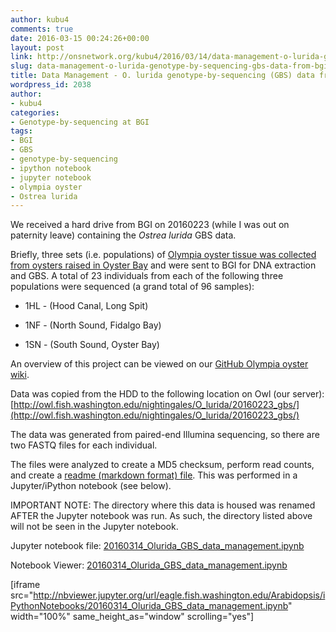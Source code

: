 ```yaml
---
author: kubu4
comments: true
date: 2016-03-15 00:24:26+00:00
layout: post
link: http://onsnetwork.org/kubu4/2016/03/14/data-management-o-lurida-genotype-by-sequencing-gbs-data-from-bgi/
slug: data-management-o-lurida-genotype-by-sequencing-gbs-data-from-bgi
title: Data Management - O. lurida genotype-by-sequencing (GBS) data from BGI
wordpress_id: 2038
author:
- kubu4
categories:
- Genotype-by-sequencing at BGI
tags:
- BGI
- GBS
- genotype-by-sequencing
- ipython notebook
- jupyter notebook
- olympia oyster
- Ostrea lurida
---
```


We received a hard drive from BGI on 20160223 (while I was out on paternity leave) containing the _Ostrea lurida_ GBS data.

Briefly, three sets (i.e. populations) of [Olympia oyster tissue was collected from oysters raised in Oyster Bay](http://onsnetwork.org/kubu4/2015/11/30/sample-submission-oly-oyster-bay-tissues-for-gbs/) and were sent to BGI for DNA extraction and GBS. A total of 23 individuals from each of the following three populations were sequenced (a grand total of 96 samples):




    
  * 1HL - (Hood Canal, Long Spit)

    
  * 1NF - (North Sound, Fidalgo Bay)

    
  * 1SN - (South Sound, Oyster Bay)



An overview of this project can be viewed on our [GitHub Olympia oyster wiki](https://github.com/RobertsLab/project-olympia.oyster-genomic/wiki/Genotype-by-sequencing-November-2015).

Data was copied from the HDD to the following location on Owl (our server): [http://owl.fish.washington.edu/nightingales/O_lurida/20160223_gbs/](http://owl.fish.washington.edu/nightingales/O_lurida/20160223_gbs/)

The data was generated from paired-end Illumina sequencing, so there are two FASTQ files for each individual.

The files were analyzed to create a MD5 checksum, perform read counts, and create a [readme (markdown format) file](http://owl.fish.washington.edu/nightingales/O_lurida/20160223_gbs/readme.md). This was performed in a Jupyter/iPython notebook (see below).

IMPORTANT NOTE: The directory where this data is housed was renamed AFTER the Jupyter notebook was run. As such, the directory listed above will not be seen in the Jupyter notebook.

Jupyter notebook file: [20160314_Olurida_GBS_data_management.ipynb](http://eagle.fish.washington.edu/Arabidopsis/iPythonNotebooks/20160314_Olurida_GBS_data_management.ipynb)

Notebook Viewer: [20160314_Olurida_GBS_data_management.ipynb](http://nbviewer.jupyter.org/url/eagle.fish.washington.edu/Arabidopsis/iPythonNotebooks/20160314_Olurida_GBS_data_management.ipynb)

[iframe src="http://nbviewer.jupyter.org/url/eagle.fish.washington.edu/Arabidopsis/iPythonNotebooks/20160314_Olurida_GBS_data_management.ipynb" width="100%" same_height_as="window" scrolling="yes"]
